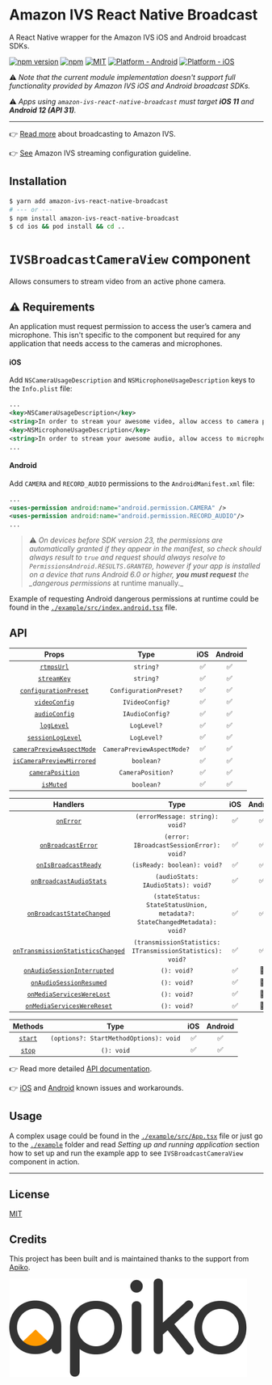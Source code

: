 # **Amazon IVS React Native Broadcast**

A React Native wrapper for the Amazon IVS iOS and Android broadcast SDKs.

[![npm version](https://badge.fury.io/js/amazon-ivs-react-native-broadcast.svg)](https://www.npmjs.com/package/amazon-ivs-react-native-broadcast)
[![npm](https://img.shields.io/npm/dt/amazon-ivs-react-native-broadcast.svg)](https://www.npmjs.com/package/amazon-ivs-react-native-broadcast)
[![MIT](https://img.shields.io/dub/l/vibe-d.svg)](https://opensource.org/licenses/MIT)
[![Platform - Android](https://img.shields.io/badge/platform-Android-3ddc84.svg?style=flat&logo=android)](https://www.android.com)
[![Platform - iOS](https://img.shields.io/badge/platform-iOS-000.svg?style=flat&logo=apple)](https://developer.apple.com/ios)

⚠️ _Note that the current module implementation doesn't support full functionality provided by Amazon IVS iOS and Android broadcast SDKs._

⚠️ _Apps using `amazon-ivs-react-native-broadcast` must target **iOS 11** and **Android 12 (API 31)**._

---

👉 [Read more](https://docs.aws.amazon.com/ivs/latest/userguide/broadcast.html) about broadcasting to Amazon IVS.

👉 [See](https://docs.aws.amazon.com/ivs/latest/userguide/streaming-config.html) Amazon IVS streaming configuration guideline.

## Installation

```sh
$ yarn add amazon-ivs-react-native-broadcast
# --- or ---
$ npm install amazon-ivs-react-native-broadcast
$ cd ios && pod install && cd ..
```

# `IVSBroadcastCameraView` component

Allows consumers to stream video from an active phone camera.

## ⚠️ Requirements

An application must request permission to access the user’s camera and microphone. This isn't specific to the component but required for any application that needs access to the cameras and microphones.

#### **iOS**

Add `NSCameraUsageDescription` and `NSMicrophoneUsageDescription` keys to the `Info.plist` file:

```xml
...
<key>NSCameraUsageDescription</key>
<string>In order to stream your awesome video, allow access to camera please</string>
<key>NSMicrophoneUsageDescription</key>
<string>In order to stream your awesome audio, allow access to microphone please</string>
...
```

#### **Android**

Add `CAMERA` and `RECORD_AUDIO` permissions to the `AndroidManifest.xml` file:

```xml
...
<uses-permission android:name="android.permission.CAMERA" />
<uses-permission android:name="android.permission.RECORD_AUDIO"/>
...
```

> ⚠️ _On devices before SDK version 23, the permissions are automatically granted if they appear in the manifest, so check should always result to `true` and request should always resolve to `PermissionsAndroid.RESULTS.GRANTED`, however if your app is installed on a device that runs Android 6.0 or higher, **you must request** the \_dangerous permissions_ at runtime manually.\_

Example of requesting Android dangerous permissions at runtime could be found in the [`./example/src/index.android.tsx`](./example/src/index.android.tsx) file.

## API

|                                      Props                                       |            Type            | iOS | Android |
| :------------------------------------------------------------------------------: | :------------------------: | :-: | :-----: |
|                [`rtmpsUrl`](./docs/api-documentation.md#rtmpsurl)                |         `string?`          | ✅  |   ✅    |
|               [`streamKey`](./docs/api-documentation.md#streamkey)               |         `string?`          | ✅  |   ✅    |
|     [`configurationPreset`](./docs/api-documentation.md#configurationpreset)     |   `ConfigurationPreset?`   | ✅  |   ✅    |
|             [`videoConfig`](./docs/api-documentation.md#videoconfig)             |      `IVideoConfig?`       | ✅  |   ✅    |
|             [`audioConfig`](./docs/api-documentation.md#audioconfig)             |      `IAudioConfig?`       | ✅  |   ✅    |
|                [`logLevel`](./docs/api-documentation.md#loglevel)                |        `LogLevel?`         | ✅  |   ✅    |
|         [`sessionLogLevel`](./docs/api-documentation.md#sessionloglevel)         |        `LogLevel?`         | ✅  |   ✅    |
| [`cameraPreviewAspectMode`](./docs/api-documentation.md#camerapreviewaspectmode) | `CameraPreviewAspectMode?` | ✅  |   ✅    |
| [`isCameraPreviewMirrored`](./docs/api-documentation.md#iscamerapreviewmirrored) |         `boolean?`         | ✅  |   ✅    |
|          [`cameraPosition`](./docs/api-documentation.md#cameraposition)          |     `CameraPosition?`      | ✅  |   ✅    |
|                 [`isMuted`](./docs/api-documentation.md#ismuted)                 |         `boolean?`         | ✅  |   ✅    |

|                                             Handlers                                             |                                   Type                                    | iOS | Android |
| :----------------------------------------------------------------------------------------------: | :-----------------------------------------------------------------------: | :-: | :-----: |
|                         [`onError`](./docs/api-documentation.md#onerror)                         |                      `(errorMessage: string): void?`                      | ✅  |   ✅    |
|                [`onBroadcastError`](./docs/api-documentation.md#onbroadcasterror)                |                 `(error: IBroadcastSessionError): void?`                  | ✅  |   ✅    |
|              [`onIsBroadcastReady`](./docs/api-documentation.md#onisbroadcastready)              |                        `(isReady: boolean): void?`                        | ✅  |   ✅    |
|           [`onBroadcastAudioStats`](./docs/api-documentation.md#onbroadcastaudiostats)           |                    `(audioStats: IAudioStats): void?`                     | ✅  |   ✅    |
|         [`onBroadcastStateChanged`](./docs/api-documentation.md#onbroadcaststatechanged)         | `(stateStatus: StateStatusUnion, metadata?: StateChangedMetadata): void?` | ✅  |   ✅    |
| [`onTransmissionStatisticsChanged`](./docs/api-documentation.md#ontransmissionstatisticschanged) |        `(transmissionStatistics: ITransmissionStatistics): void?`         | ✅  |   ✅    |
|       [`onAudioSessionInterrupted`](./docs/api-documentation.md#onaudiosessioninterrupted)       |                                `(): void?`                                | ✅  |   🚫    |
|           [`onAudioSessionResumed`](./docs/api-documentation.md#onaudiosessionresumed)           |                                `(): void?`                                | ✅  |   🚫    |
|         [`onMediaServicesWereLost`](./docs/api-documentation.md#onmediaserviceswerelost)         |                                `(): void?`                                | ✅  |   🚫    |
|        [`onMediaServicesWereReset`](./docs/api-documentation.md#onmediaserviceswerereset)        |                                `(): void?`                                | ✅  |   🚫    |

|                   Methods                    |                  Type                  | iOS | Android |
| :------------------------------------------: | :------------------------------------: | :-: | :-----: |
| [`start`](./docs/api-documentation.md#start) | `(options?: StartMethodOptions): void` | ✅  |   ✅    |
|  [`stop`](./docs/api-documentation.md#stop)  |               `(): void`               | ✅  |   ✅    |

👉 Read more detailed [API documentation](docs/api-documentation.md).

👉 [iOS](https://docs.aws.amazon.com/ivs/latest/userguide/broadcast-ios.html#broadcast-ios-issues) and [Android](https://docs.aws.amazon.com/ivs/latest/userguide/broadcast-android.html#broadcast-android-issues) known issues and workarounds.

## Usage

A complex usage could be found in the [`./example/src/App.tsx`](./example/src/App.tsx) file or just go to the [`./example`](./example/) folder and read _Setting up and running application_ section how to set up and run the example app to see `IVSBroadcastCameraView` component in action.

---

## License

[MIT](LICENSE)

## Credits

This project has been built and is maintained thanks to the support from [Apiko](https://apiko.com/).

<img alt="Apiko" src="./assets/ApikoLogo.png"/>
